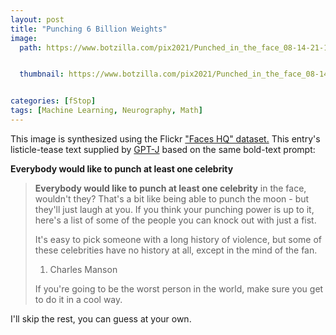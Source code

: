 ```yaml
---
layout: post
title: "Punching 6 Billion Weights"
image:
  path: https://www.botzilla.com/pix2021/Punched_in_the_face_08-14-21-14.jpg


  thumbnail: https://www.botzilla.com/pix2021/Punched_in_the_face_08-14-21-14.jpg


categories: [fStop]
tags: [Machine Learning, Neurography, Math]
---
```


This image is synthesized using the Flickr <a href="https://github.com/NVlabs/ffhq-dataset">"Faces HQ" dataset.</a> This entry's listicle-tease text supplied by <a href="https://github.com/kingoflolz/mesh-transformer-jax">GPT-J</a> based on the same bold-text prompt:

<b>Everybody would like to punch at least one celebrity</b>

<!--more-->

> <b>Everybody would like to punch at least one celebrity</b> in the face, wouldn't they? That's a bit like being able to punch the moon - but they'll just laugh at you. If you think your punching power is up to it, here's a list of some of the people you can knock out with just a fist.
> 
> It's easy to pick someone with a long history of violence, but some of these celebrities have no history at all, except in the mind of the fan.
> 
> 1. Charles Manson
> 
> If you're going to be the worst person in the world, make sure you get to do it in a cool way.

I'll skip the rest, you can guess at your own.
